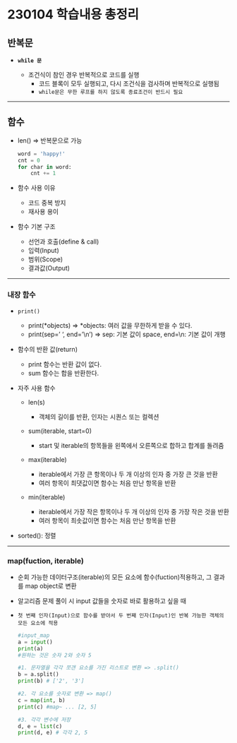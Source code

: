 # 230104 학습내용 총정리

## 반복문

- **`while 문`**

    - 조건식이 참인 경우 반복적으로 코드를 실행
        - 코드 블록이 모두 실행되고, 다시 조건식을 검사하며 반복적으로 실행됨
        - `while문은 무한 루프를 하지 않도록 종료조건이 반드시 필요`

---

## 함수

- len() => 반복문으로 가능

    ```python
    word = 'happy!'
    cnt = 0
    for char in word:
        cnt += 1
    ```
- 함수 사용 이유
    - 코드 중복 방지
    - 재사용 용이

- 함수 기본 구조
    - 선언과 호출(define & call)
    - 입력(Input)
    - 범위(Scope)
    - 결과값(Output)

---

### 내장 함수

- `print()`
    - print(*objects) ⇒ *objects: 여러 값을 무한하게 받을 수 있다.
    - print(sep=’ ‘, end=’\n’) ⇒ sep: 기본 값이 space, end=\n: 기본 값이 개행

- 함수의 반환 값(return)
    - print 함수는 반환 값이 없다.
    - sum 함수는 합을 반환한다.

- 자주 사용 함수
    - len(s)
        - 객체의 길이를 반환, 인자는 시퀀스 또는 컬렉션

    - sum(iterable, start=0)
        - start 및 iterable의 항목들을 왼쪽에서 오른쪽으로 합하고 합계를 돌려줌

    - max(iterable)
        - iterable에서 가장 큰 항목이나 두 개 이상의 인자 중 가장 큰 것을 반환
        - 여러 항목이 최댓값이면 함수는 처음 만난 항목을 반환

    - min(iterable)
        - iterable에서 가장 작은 항목이나 두 개 이상의 인자 중 가장 작은 것을 반환
        - 여러 항목이 최솟값이면 함수는 처음 만난 항목을 반환

- sorted(): 정렬

---

### map(fuction, iterable)

- 순회 가능한 데이터구조(iterable)의 모든 요소에 함수(fuction)적용하고, 그 결과를 map object로 변환

- 알고리즘 문제 풀이 시 input 값들을 숫자로 바로 활용하고 싶을 때

- `첫 번째 인자(Input)으로 함수를 받아서 두 번째 인자(Input)인 반복 가능한 객체의 모든 요소에 적용`

    ```python
    #input_map
    a = input()
    print(a)
    #원하는 것은 숫자 2와 숫자 5

    #1. 문자열을 각각 쪼갠 요소를 가진 리스트로 변환 => .split()
    b = a.split()
    print(b) # ['2', '3']

    #2. 각 요소를 숫자로 변환 => map()
    c = map(int, b)
    print(c) #map~ ... [2, 5]

    #3. 각각 변수에 저장
    d, e = list(c)
    print(d, e) # 각각 2, 5
    ```